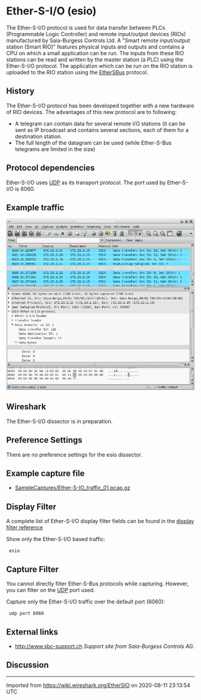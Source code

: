 # Ether-S-I/O (esio)

The Ether-S-I/O protocol is used for data transfer between PLCs (Programmable Logic Controller) and remote input/output devices (RIOs) manufactured by Saia-Burgess Controls Ltd. A "Smart remote input/output station (Smart RIO)" features physical inputs and outputs and contains a CPU on which a small application can be run. The inputs from these RIO stations can be read and written by the master station (a PLC) using the Ether-S-I/O protocol. The application which can be run on the RIO station is uploaded to the RIO station using the [EtherSBus](/EtherSBus) protocol.

## History

The Ether-S-I/O protocol has been developed together with a new hardware of RIO devices. The advantages of this new protocol are to following:

  - A telegram can contain data for several remote I/O stations (it can be sent as IP broadcast and contains several sections, each of them for a destination station.
  - The full length of the datagram can be used (while Ether-S-Bus telegrams are limited in the size)

## Protocol dependencies

Ether-S-I/O uses [UDP](/UDP) as its transport protocol. The port used by Ether-S-I/O is 6060.

## Example traffic

![Ether\_S\_IO\_Screenshot.png](uploads/__moin_import__/attachments/EtherSIO/Ether_S_IO_Screenshot.png "Ether_S_IO_Screenshot.png")

## Wireshark

The Ether-S-I/O dissector is in preparation.

## Preference Settings

There are no preference settings for the esio dissector.

## Example capture file

  - [SampleCaptures/Ether-S-IO\_traffic\_01.pcap.gz](uploads/__moin_import__/attachments/SampleCaptures/Ether-S-IO_traffic_01.pcap.gz)

## Display Filter

A complete list of Ether-S-I/O display filter fields can be found in the [display filter reference](http://www.wireshark.org/docs/dfref/e/esio.html)

Show only the Ether-S-I/O based traffic:

``` 
 esio 
```

## Capture Filter

You cannot directly filter Ether-S-Bus protocols while capturing. However, you can filter on the [UDP](/UDP) port used.

Capture only the Ether-S-I/O traffic over the default port (6060):

``` 
 udp port 6060 
```

## External links

  - <http://www.sbc-support.ch> *Support site from Saia-Burgess Controls AG*.

## Discussion

---

Imported from https://wiki.wireshark.org/EtherSIO on 2020-08-11 23:13:54 UTC
